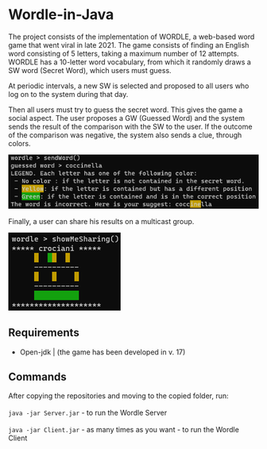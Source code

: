 # Wordle-in-Java
The project consists of the implementation of WORDLE, a web-based word game that went viral in late 2021.
The game consists of finding an English word consisting of 5 letters, taking a maximum number of 12 attempts. WORDLE has a 10-letter word vocabulary, from which it randomly draws a SW word (Secret Word), which users must guess. 

At periodic intervals, a new SW is selected and proposed to all users who log on to the system during that day. 

Then all users must try to guess the secret word. This gives the game a social aspect. The user proposes a GW (Guessed Word) and the system sends the result of the comparison with the SW to the user. If the outcome of the comparison was negative, the system also sends a clue, through colors. 

![ ALT](/images/tips.png)

Finally, a user can share his results on a multicast group. 

![ ALT](/images/notification.png)

## Requirements
<ul>
  <li>Open-jdk | (the game has been developed in v. 17)</li>
</ul>

## Commands

After copying the repositories and moving to the copied folder, run:  <br> <br>
``` java -jar Server.jar ```  - to run the Wordle Server <br> <br>
``` java -jar Client.jar ```  - as many times as you want - to run the Wordle Client <br> <br>
